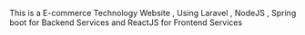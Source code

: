 This is a E-commerce Technology Website , Using Laravel , NodeJS , Spring boot for Backend Services and ReactJS for Frontend Services